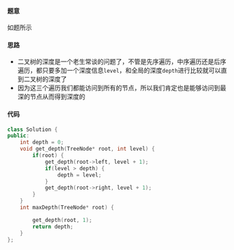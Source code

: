 #### 题意

如题所示

#### 思路

- 二叉树的深度是一个老生常谈的问题了，不管是先序遍历，中序遍历还是后序遍历，都只要多加一个深度信息`level`，和全局的深度`depth`进行比较就可以直到二叉树的深度了
- 因为这三个遍历我们都能访问到所有的节点，所以我们肯定也是能够访问到最深的节点从而得到深度的

#### 代码

```c++
class Solution {
public:
    int depth = 0;
    void get_depth(TreeNode* root, int level) {
        if(root) {
            get_depth(root->left, level + 1);
            if(level > depth) {
                depth = level;
            }
            get_depth(root->right, level + 1);
        }
    }
    int maxDepth(TreeNode* root) {

        get_depth(root, 1);
        return depth;
    }
};
```

